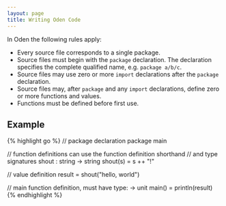```yaml
---
layout: page
title: Writing Oden Code
---
```


In Oden the following rules apply:

* Every source file corresponds to a single package.
* Source files must begin with the `package` declaration. The declaration
  specifies the complete qualified name, e.g. `package a/b/c`.
* Source files may use zero or more `import` declarations after the `package`
  declaration.
* Source files may, after `package` and any `import` declarations, define zero
  or more functions and values.
* Functions must be defined before first use.

## Example

<div class="playground-runnable">
{% highlight go %}
// package declaration
package main

// function definitions can use the function definition shorthand
// and type signatures
shout : string -> string
shout(s) = s ++ "!"

// value definition
result = shout("hello, world")

// main function definition, must have type: -> unit
main() = println(result)
{% endhighlight %}
</div>

